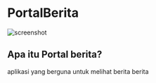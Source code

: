 # PortalBerita
![screenshot](https://miro.medium.com/max/1910/1*s53xhSbHYClHdeawOt7S8g.png)
## Apa itu Portal berita?
aplikasi yang berguna untuk melihat berita berita
